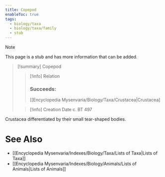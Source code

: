 ```yaml
---
title: Copepod
enableToc: true
tags:
  - biology/taxa
  - biology/taxa/family
  - stub
---
```


> [!note]
> This page is a stub and has more information that can be added.

> [!summary] Copepod
> > [!info] Relation
> > ### Succeeds:
> > [[Encyclopedia Mysenvaria/Biology/Taxa/Crustacea|Crustacea]
>
> > [!info] Creation Date
> > c. BT 497

Crustacea differentiated by their small tear-shaped bodies.

# See Also
- [[Encyclopedia Mysenvaria/Indexes/Biology/Taxa/Lists of Taxa|Lists of Taxa]]
- [[Encyclopedia Mysenvaria/Indexes/Biology/Animals/Lists of Animals|Lists of Animals]]
